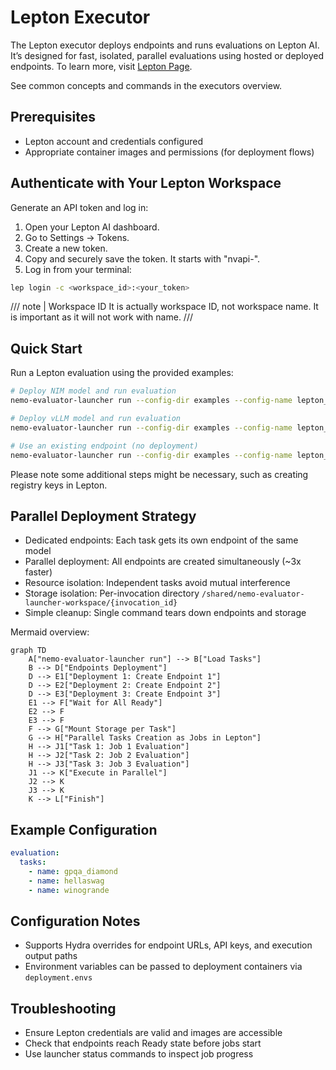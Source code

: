 # Lepton Executor

The Lepton executor deploys endpoints and runs evaluations on Lepton AI. It’s designed for fast, isolated, parallel evaluations using hosted or deployed endpoints. To learn more, visit [Lepton Page](https://www.nvidia.com/en-us/data-center/dgx-cloud-lepton/).

See common concepts and commands in the executors overview.

## Prerequisites

- Lepton account and credentials configured
- Appropriate container images and permissions (for deployment flows)

## Authenticate with Your Lepton Workspace

Generate an API token and log in:

1. Open your Lepton AI dashboard.
2. Go to Settings → Tokens.
3. Create a new token.
4. Copy and securely save the token. It starts with "nvapi-".
5. Log in from your terminal:

```bash
lep login -c <workspace_id>:<your_token>
```

/// note | Workspace ID
It is actually workspace ID, not workspace name. It is important as it will not work with name.
///

## Quick Start

Run a Lepton evaluation using the provided examples:

```bash
# Deploy NIM model and run evaluation
nemo-evaluator-launcher run --config-dir examples --config-name lepton_nim_llama_3_1_8b_instruct

# Deploy vLLM model and run evaluation
nemo-evaluator-launcher run --config-dir examples --config-name lepton_vllm_llama_3_1_8b_instruct

# Use an existing endpoint (no deployment)
nemo-evaluator-launcher run --config-dir examples --config-name lepton_none_llama_3_1_8b_instruct
```

Please note some additional steps might be necessary, such as creating registry keys in Lepton.

## Parallel Deployment Strategy

- Dedicated endpoints: Each task gets its own endpoint of the same model
- Parallel deployment: All endpoints are created simultaneously (~3x faster)
- Resource isolation: Independent tasks avoid mutual interference
- Storage isolation: Per-invocation directory `/shared/nemo-evaluator-launcher-workspace/{invocation_id}`
- Simple cleanup: Single command tears down endpoints and storage

Mermaid overview:

```mermaid
graph TD
    A["nemo-evaluator-launcher run"] --> B["Load Tasks"]
    B --> D["Endpoints Deployment"]
    D --> E1["Deployment 1: Create Endpoint 1"]
    D --> E2["Deployment 2: Create Endpoint 2"]
    D --> E3["Deployment 3: Create Endpoint 3"]
    E1 --> F["Wait for All Ready"]
    E2 --> F
    E3 --> F
    F --> G["Mount Storage per Task"]
    G --> H["Parallel Tasks Creation as Jobs in Lepton"]
    H --> J1["Task 1: Job 1 Evaluation"]
    H --> J2["Task 2: Job 2 Evaluation"]
    H --> J3["Task 3: Job 3 Evaluation"]
    J1 --> K["Execute in Parallel"]
    J2 --> K
    J3 --> K
    K --> L["Finish"]
```

## Example Configuration

```yaml
evaluation:
  tasks:
    - name: gpqa_diamond
    - name: hellaswag
    - name: winogrande
```

## Configuration Notes

- Supports Hydra overrides for endpoint URLs, API keys, and execution output paths
- Environment variables can be passed to deployment containers via `deployment.envs`

## Troubleshooting

- Ensure Lepton credentials are valid and images are accessible
- Check that endpoints reach Ready state before jobs start
- Use launcher status commands to inspect job progress
